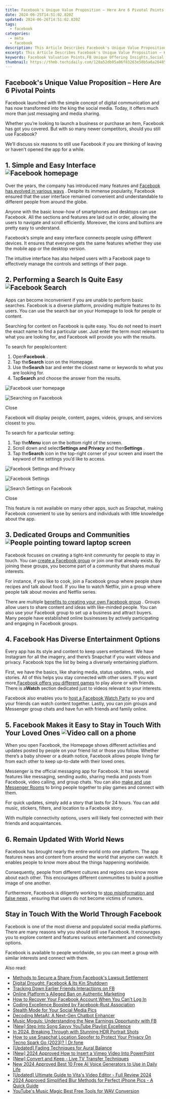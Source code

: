 ```yaml
---
title: Facebook's Unique Value Proposition – Here Are 6 Pivotal Points
date: 2024-06-25T14:51:02.820Z
updated: 2024-06-26T14:51:02.820Z
tags:
  - facebook
categories:
  - meta
  - facebook
description: This Article Describes Facebook's Unique Value Proposition – Here Are 6 Pivotal Points
excerpt: This Article Describes Facebook's Unique Value Proposition – Here Are 6 Pivotal Points
keywords: Facebook Valuation Points,FB Unique Offering Insights,Social Media Strength Factors,Platform Exclusive Benefits,Fb Core Advantage Elements,Social Network USP Highlights,Facebook's Competitive Edge
thumbnail: https://thmb.techidaily.com/128a52db05a06f83263e58b5a6a26485493e4674a4560940aaffe08f0a59ec40.jpg
---
```


## Facebook's Unique Value Proposition – Here Are 6 Pivotal Points

 Facebook launched with the simple concept of digital communication and has now transformed into the king the social media. Today, it offers much more than just messaging and media sharing.

 Whether you’re looking to launch a business or purchase an item, Facebook has got you covered. But with so many newer competitors, should you still use Facebook?

 We’ll discuss six reasons to still use Facebook if you are thinking of leaving or haven't opened the app for a while.

## 1\. Simple and Easy Interface ![Facebook homepage](https://static1.makeuseofimages.com/wordpress/wp-content/uploads/2023/01/facebook-homepage.jpg)

 Over the years, the company has introduced many features and [Facebook has evolved in various ways](https://www.makeuseof.com/evolution-of-facebook/) . Despite its immense popularity, Facebook ensured that the user interface remained convenient and understandable to different people from around the globe.

 Anyone with the basic know-how of smartphones and desktops can use Facebook. All the sections and features are laid out in order, allowing the users to navigate and scroll efficiently. Moreover, the icons and buttons are pretty easy to understand.

 Facebook’s simple and easy interface connects people using different devices. It ensures that everyone gets the same features whether they use the mobile app or the desktop version.

 The intuitive interface has also helped users with a Facebook page to effectively manage the controls and settings of their page.

## 2\. Performing a Search Is Quite Easy ![Facebook Search](https://static1.makeuseofimages.com/wordpress/wp-content/uploads/2023/01/facebook-search.jpg)

 Apps can become inconvenient if you are unable to perform basic searches. Facebook is a diverse platform, providing multiple features to its users. You can use the search bar on your Homepage to look for people or content.

 Searching for content on Facebook is quite easy. You do not need to insert the exact name to find a particular user. Just enter the term most relevant to what you are looking for, and Facebook will provide you with the results.

To search for people/content:

1. Open**Facebook** .
2. Tap the**Search** icon on the Homepage.
3. Use the**Search** bar and enter the closest name or keywords to what you are looking for.
4. Tap**Search** and choose the answer from the results.

![Facebook user homepage](https://static1.makeuseofimages.com/wordpress/wp-content/uploads/2023/01/facebook-user-homepage.JPG)

![Searching on Faacebook](https://static1.makeuseofimages.com/wordpress/wp-content/uploads/2023/01/searching-on-faacebook.JPG)

Close

 Facebook will display people, content, pages, videos, groups, and services closest to you.

To search for a particular setting:

1. Tap the**Menu** icon on the bottom right of the screen.
2. Scroll down and select**Settings and Privacy** and then**Settings** .
3. Tap the**Search** icon in the top-right corner of your screen and insert the keyword of the settings you’d like to access.

![Facebook Settings and Privacy](https://static1.makeuseofimages.com/wordpress/wp-content/uploads/2023/01/facebook-settings-and-privacy.JPG)

![Facebook Settings](https://static1.makeuseofimages.com/wordpress/wp-content/uploads/2023/01/facebook-settings.JPG)

![Search Settings on Facebook](https://static1.makeuseofimages.com/wordpress/wp-content/uploads/2023/01/seaching-settings-on-facebook.JPG)

Close

 This feature is not available on many other apps, such as Snapchat, making Facebook convenient to use by seniors and individuals with little knowledge about the app.

## 3\. Dedicated Groups and Communities ![People pointing toward laptop screen](https://static1.makeuseofimages.com/wordpress/wp-content/uploads/2023/01/people-pointing-toward-laptop-screen.jpg)

 Facebook focuses on creating a tight-knit community for people to stay in touch. You can [create a Facebook group](https://www.makeuseof.com/create-facebook-group/) or join one that already exists. By joining these groups, you become part of a community that shares mutual interests.

 For instance, if you like to cook, join a Facebook group where people share recipes and talk about food. If you like to watch Netflix, join a group where people talk about movies and Netflix series.

 There are multiple [benefits to creating your own Facebook group](https://www.makeuseof.com/benefits-creating-facebook-group/) . Groups allow users to share content and ideas with like-minded people. You can also use your Facebook group to set up a business and attract buyers. Many people have established online businesses by actively participating and engaging in Facebook groups.

## 4\. Facebook Has Diverse Entertainment Options

 Every app has its style and content to keep users entertained. We have Instagram for all the imagery, and there’s Snapchat if you want videos and privacy. Facebook tops the list by being a diversely entertaining platform.

 First, we have the basics, like sharing media, status updates, reels, and stories. All of this helps you stay connected with other users. If you want more,[Facebook offers you different games](https://www.makeuseof.com/tag/facebook-instant-games/) to play alone or with friends. There is a**Watch** section dedicated just to videos relevant to your interests.

 Facebook also enables you to [host a Facebook Watch Party](https://www.makeuseof.com/tag/facebook-watch-party/) so you and your friends can watch content together. Lastly, you can join groups and Messenger group chats and have fun with friends and family online.

## 5\. Facebook Makes it Easy to Stay in Touch With Your Loved Ones ![Video call on a phone](https://static1.makeuseofimages.com/wordpress/wp-content/uploads/2023/01/video-call-on-a-phone.jpg)

 When you open Facebook, the Homepage shows different activities and updates posted by people on your friend list or those you follow. Whether there’s a baby shower or a death notice, Facebook allows people living far from each other to keep up-to-date with their loved ones.

 Messenger is the official messaging app for Facebook. It has several features like messaging, sending audio, sharing media and posts from Facebook, video calling, and group chats. You can also [make and use Messenger Rooms](https://www.makeuseof.com/how-to-use-facebook-messenger-rooms/) to bring people together to play games and connect with them.

 For quick updates, simply add a story that lasts for 24 hours. You can add music, stickers, filters, and location to a Facebook story.

 With multiple connectivity options, users will likely feel connected with their friends and acquaintances.

## 6\. Remain Updated With World News

 Facebook has brought nearly the entire world onto one platform. The app features news and content from around the world that anyone can watch. It enables people to know more about the things happening worldwide.

 Consequently, people from different cultures and regions can know more about each other. This encourages different communities to build a positive image of one another.

 Furthermore, Facebook is diligently working to [stop misinformation and false news](https://www.facebook.com/formedia/blog/working-to-stop-misinformation-and-false-news) , ensuring that users do not become victims of rumors.

## Stay in Touch With the World Through Facebook

 Facebook is one of the most diverse and populated social media platforms. There are many reasons why you should still use Facebook. It encourages you to explore content and features various entertainment and connectivity options.

 Facebook is available to people worldwide, so you can meet a group with similar interests and connect with them.


<ins class="adsbygoogle"
     style="display:block"
     data-ad-format="autorelaxed"
     data-ad-client="ca-pub-7571918770474297"
     data-ad-slot="1223367746"></ins>



<ins class="adsbygoogle"
     style="display:block"
     data-ad-client="ca-pub-7571918770474297"
     data-ad-slot="8358498916"
     data-ad-format="auto"
     data-full-width-responsive="true"></ins>

<span class="atpl-alsoreadstyle">Also read:</span>
<div><ul>
<li><a href="https://facebook.techidaily.com/methods-to-secure-a-share-from-facebooks-lawsuit-settlement/"><u>Methods to Secure a Share From Facebook's Lawsuit Settlement</u></a></li>
<li><a href="https://facebook.techidaily.com/digital-drought-facebook-and-its-kin-shutdown/"><u>Digital Drought: Facebook & Its Kin Shutdown</u></a></li>
<li><a href="https://facebook.techidaily.com/tracking-down-earlier-friends-interactions-on-fb/"><u>Tracking Down Earlier Friends Interactions on FB</u></a></li>
<li><a href="https://facebook.techidaily.com/online-platforms-alleged-ban-on-authentic-marketing/"><u>Online Platform's Alleged Ban on Authentic Marketing</u></a></li>
<li><a href="https://facebook.techidaily.com/how-to-recover-your-facebook-account-when-you-cant-log-in/"><u>How to Recover Your Facebook Account When You Can't Log In</u></a></li>
<li><a href="https://facebook.techidaily.com/coding-excellence-boosted-by-facebook-rust-association/"><u>Coding Excellence Boosted by Facebook-Rust Association</u></a></li>
<li><a href="https://facebook.techidaily.com/stealth-mode-for-your-social-media-pics/"><u>Stealth Mode for Your Social Media Pics</u></a></li>
<li><a href="https://facebook.techidaily.com/decoding-metaai-a-next-gen-chatbot-enhancer/"><u>Decoding MetaAI: A Next-Gen Chatbot Enhancer</u></a></li>
<li><a href="https://facebook.techidaily.com/music-moguls-understanding-the-new-earnings-opportunity-with-fb/"><u>Music Moguls: Understanding the New Earnings Opportunity with FB</u></a></li>
<li><a href="https://youtube-help.techidaily.com/new-step-into-song-savvy-youtube-playlist-excellence/"><u>[New] Step Into Song Savvy  YouTube Playlist Excellence</u></a></li>
<li><a href="https://extra-resources.techidaily.com/in-2024-breaking-through-with-stunning-hdr-portrait-shots/"><u>In 2024, Breaking Through with Stunning HDR Portrait Shots</u></a></li>
<li><a href="https://change-location.techidaily.com/how-to-use-snapchat-location-spoofer-to-protect-your-privacy-on-tecno-spark-go-2023-drfone-by-drfone-virtual-android/"><u>How to use Snapchat Location Spoofer to Protect Your Privacy On Tecno Spark Go (2023)? | Dr.fone</u></a></li>
<li><a href="https://some-techniques.techidaily.com/updated-fading-techniques-for-aural-balance/"><u>[Updated] Fading Techniques for Aural Balance</u></a></li>
<li><a href="https://vimeo-videos.techidaily.com/new-2024-approved-how-to-insert-a-vimeo-video-into-powerpoint/"><u>[New] 2024 Approved  How to Insert a Vimeo Video Into PowerPoint</u></a></li>
<li><a href="https://on-screen-recording.techidaily.com/new-convert-and-keep-live-tv-transfer-techniques/"><u>[New] Convert and Keep - Live TV Transfer Techniques</u></a></li>
<li><a href="https://ai-voice-clone.techidaily.com/new-2024-approved-best-10-free-ai-voice-generators-to-use-in-daily-life/"><u>New 2024 Approved Best 10 Free AI Voice Generators to Use in Daily Life</u></a></li>
<li><a href="https://some-approaches.techidaily.com/updated-ultimate-guide-to-vitas-video-editor-full-review-2024/"><u>[Updated] Ultimate Guide to Vita's Video Editor - Full Review 2024</u></a></li>
<li><a href="https://extra-approaches.techidaily.com/2024-approved-simplified-blur-methods-for-perfect-iphone-pics-a-quick-guide/"><u>2024 Approved  Simplified Blur Methods for Perfect iPhone Pics - A Quick Guide</u></a></li>
<li><a href="https://youtube-videos.techidaily.com/youtubes-music-magic-best-free-tools-for-wav-conversion/"><u>YouTube's Music Magic  Best Free Tools for WAV Conversion</u></a></li>
</ul></div>
